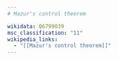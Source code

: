 ```yaml
---
# Mazur's control theorem

wikidata: Q6799039
msc_classification: "11"
wikipedia_links:
  - "[[Mazur's control theorem]]"
---
```

